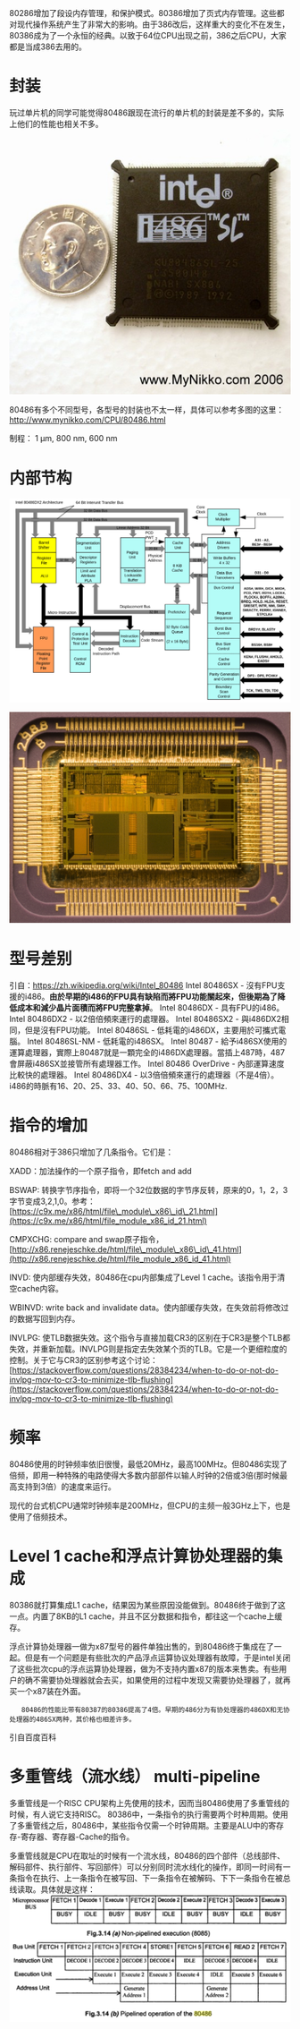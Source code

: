 80286增加了段设内存管理，和保护模式。80386增加了页式内存管理。这些都对现代操作系统产生了非常大的影响。由于386改后，这样重大的变化不在发生，80386成为了一个永恒的经典。以致于64位CPU出现之前，386之后CPU，大家都是当成386去用的。

# 封装
玩过单片机的同学可能觉得80486跟现在流行的单片机的封装是差不多的，实际上他们的性能也相关不多。
![](../assets/KU80486SL-25.jpg)

80486有多个不同型号，各型号的封装也不太一样，具体可以参考多图的这里：
http://www.mynikko.com/CPU/80486.html

制程：	1 µm, 800 nm, 600 nm


# 内部节构

![](../assets/80486DX2_arch.svg.png)

![](../assets/80486dx2-large.jpg)

# 型号差别
引自：https://zh.wikipedia.org/wiki/Intel_80486
Intel 80486SX - 沒有FPU支援的i486。**由於早期的i486的FPU具有缺陷而將FPU功能關起來，但後期為了降低成本和減少晶片面積而將FPU完整拿掉**。
Intel 80486DX - 具有FPU的i486。
Intel 80486DX2 - 以2倍倍頻來運行的處理器。
Intel 80486SX2 - 與i486DX2相同，但是沒有FPU功能。
Intel 80486SL - 低耗電的i486DX，主要用於可攜式電腦。
Intel 80486SL-NM - 低耗電的i486SX。
Intel 80487 - 給予i486SX使用的運算處理器，實際上80487就是一顆完全的i486DX處理器。當插上487時，487會屏蔽i486SX並接管所有處理器工作。
Intel 80486 OverDrive - 內部運算速度比較快的處理器。
Intel 80486DX4 - 以3倍倍頻來運行的處理器（不是4倍）。
i486的時脈有16、20、25、33、40、50、66、75、100MHz.

# 指令的增加

80486相对于386只增加了几条指令。它们是：

XADD：加法操作的一个原子指令，即fetch and add

BSWAP: 转换字节序指令，即将一个32位数据的字节序反转，原来的0，1，2，3字节变成3,2,1,0。参考：[https://c9x.me/x86/html/file\_module\_x86\_id\_21.html](https://c9x.me/x86/html/file_module_x86_id_21.html)

CMPXCHG: compare and swap原子指令，[http://x86.renejeschke.de/html/file\_module\_x86\_id\_41.html](http://x86.renejeschke.de/html/file_module_x86_id_41.html)

INVD:  使内部缓存失效，80486在cpu内部集成了Level 1 cache。该指令用于清空cache内容。

WBINVD: write back and invalidate data。使内部缓存失效，在失效前将修改过的数据写回到内存。

INVLPG: 使TLB数据失效。这个指令与直接加载CR3的区别在于CR3是整个TLB都失效，并重新加载。INVLPG则是指定去失效某个页的TLB。它是一个更细粒度的控制。关于它与CR3的区别参考这个讨论：[https://stackoverflow.com/questions/28384234/when-to-do-or-not-do-invlpg-mov-to-cr3-to-minimize-tlb-flushing](https://stackoverflow.com/questions/28384234/when-to-do-or-not-do-invlpg-mov-to-cr3-to-minimize-tlb-flushing)

# 频率

80486使用的时钟频率依旧很慢，最低20MHz，最高100MHz。但80486实现了倍频，即用一种特殊的电路使得大多数内部部件以输人时钟的2倍或3倍\(那时候最高支持到3倍）的速度来运行。

现代的台式机CPU通常时钟频率是200MHz，但CPU的主频一般3GHz上下，也是使用了倍频技术。


# Level 1 cache和浮点计算协处理器的集成

80386就打算集成L1 cache，结果因为某些原因没能做到。80486终于做到了这一点。内置了8KB的L1 cache，并且不区分数据和指令，都往这一个cache上缓存。

浮点计算协处理器一做为x87型号的器件单独出售的，到80486终于集成在了一起。但是有一个问题是有些批次的产品浮点运算协议处理器有故障，于是intel关闭了这些批次cpu的浮点运算协处理器，做为不支持内置x87的版本来售卖。有些用户的确不需要协处理器就会去买，如果使用的过程中发现又需要协处理器了，就再买一个x87装在外面。

```
   80486的性能比带有80387的80386提高了4倍。早期的486分为有协处理器的486DX和无协处理器的486SX两种，其价格也相差许多。
```

引自百度百科

# 多重管线（流水线） multi-pipeline
多重管线是一个RISC CPU架构上先使用的技术，因而当80486使用了多重管线的时候，有人说它支持RISC。
80386中，一条指令的执行需要两个时种周期。使用了多重管线之后，80486中，某些指令仅需一个时钟周期。主要是ALU中的寄存存-寄存器、寄存器-Cache的指令。

多重管线就是CPU在取址的时候有一个流水线，80486的四个部件（总线部件、解码部件、执行部件、写回部件）可以分别同时流水线化的操作，即同一时间有一条指令在执行、上一条指令在被写回、下一条指令在被解码、下下一条指令在被总线读取。具体就是这样：
![](../assets/pipeline.png)

